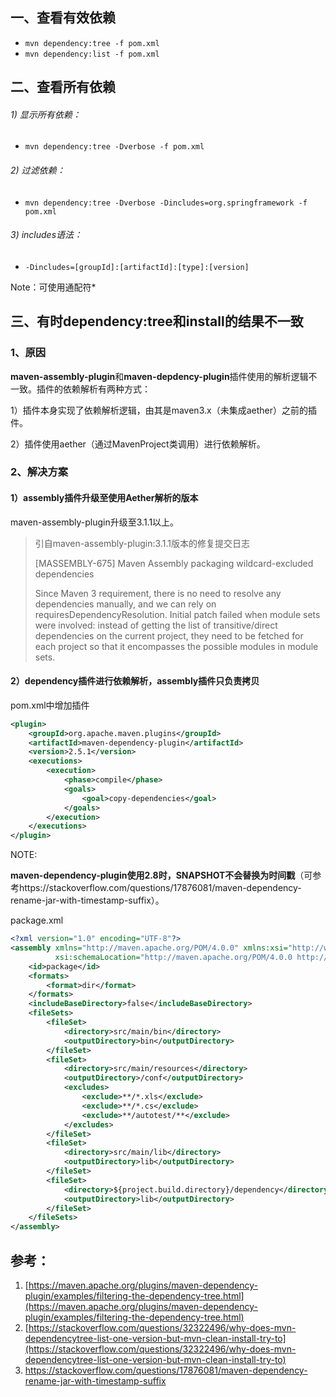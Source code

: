 ## 一、查看有效依赖

* `mvn dependency:tree -f pom.xml`
* `mvn dependency:list -f pom.xml`
## 二、查看所有依赖

###### 1) 显示所有依赖：

* `mvn dependency:tree -Dverbose -f pom.xml`
###### 2) 过滤依赖：

* `mvn dependency:tree -Dverbose -Dincludes=org.springframework -f pom.xml`
###### 3) includes语法：
* `-Dincludes=[groupId]:[artifactId]:[type]:[version]`

Note：可使用通配符*

## 三、有时dependency:tree和install的结果不一致

### 1、原因

**maven-assembly-plugin**和**maven-depdency-plugin**插件使用的解析逻辑不一致。插件的依赖解析有两种方式：

1）插件本身实现了依赖解析逻辑，由其是maven3.x（未集成aether）之前的插件。

2）插件使用aether（通过MavenProject类调用）进行依赖解析。

### 2、解决方案

#### 1）assembly插件升级至使用Aether解析的版本

maven-assembly-plugin升级至3.1.1以上。

>引自maven-assembly-plugin:3.1.1版本的修复提交日志
>
>[MASSEMBLY-675] Maven Assembly packaging wildcard-excluded dependencies
>
>Since Maven 3 requirement, there is no need to resolve any dependencies
>manually, and we can rely on requiresDependencyResolution. Initial patch
>failed when module sets were involved: instead of getting the list of
>transitive/direct dependencies on the current project, they need to be
>fetched for each project so that it encompasses the possible modules in
>module sets.

#### 2）dependency插件进行依赖解析，assembly插件只负责拷贝

pom.xml中增加插件

```xml
<plugin>
    <groupId>org.apache.maven.plugins</groupId>
    <artifactId>maven-dependency-plugin</artifactId>
    <version>2.5.1</version>
    <executions>
        <execution>
            <phase>compile</phase>
            <goals>
                <goal>copy-dependencies</goal>
            </goals>
        </execution>
    </executions>
</plugin>
```

NOTE:

**maven-dependency-plugin使用2.8时，SNAPSHOT不会替换为时间戳**（可参考https://stackoverflow.com/questions/17876081/maven-dependency-rename-jar-with-timestamp-suffix）。

package.xml

```xml
<?xml version="1.0" encoding="UTF-8"?>
<assembly xmlns="http://maven.apache.org/POM/4.0.0" xmlns:xsi="http://www.w3.org/2001/XMLSchema-instance"
          xsi:schemaLocation="http://maven.apache.org/POM/4.0.0 http://maven.apache.org/xsd/assembly-1.0.0.xsd">
    <id>package</id>
    <formats>
        <format>dir</format>
    </formats>
    <includeBaseDirectory>false</includeBaseDirectory>
    <fileSets>
        <fileSet>
            <directory>src/main/bin</directory>
            <outputDirectory>bin</outputDirectory>
        </fileSet>
        <fileSet>
            <directory>src/main/resources</directory>
            <outputDirectory>/conf</outputDirectory>
            <excludes>
                <exclude>**/*.xls</exclude>
                <exclude>**/*.cs</exclude>
                <exclude>**/autotest/**</exclude>
            </excludes>
        </fileSet>
        <fileSet>
            <directory>src/main/lib</directory>
            <outputDirectory>lib</outputDirectory>
        </fileSet>
        <fileSet>
            <directory>${project.build.directory}/dependency</directory>
            <outputDirectory>lib</outputDirectory>
        </fileSet>
    </fileSets>
</assembly>
```

## 参考：

1. [https://maven.apache.org/plugins/maven-dependency-plugin/examples/filtering-the-dependency-tree.html](https://maven.apache.org/plugins/maven-dependency-plugin/examples/filtering-the-dependency-tree.html)
2. [https://stackoverflow.com/questions/32322496/why-does-mvn-dependencytree-list-one-version-but-mvn-clean-install-try-to](https://stackoverflow.com/questions/32322496/why-does-mvn-dependencytree-list-one-version-but-mvn-clean-install-try-to)
3. https://stackoverflow.com/questions/17876081/maven-dependency-rename-jar-with-timestamp-suffix